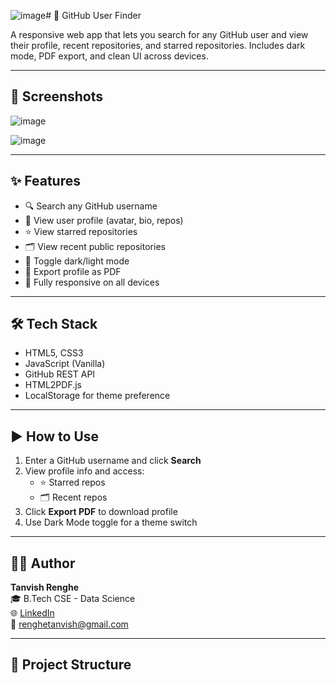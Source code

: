 ![image](https://github.com/user-attachments/assets/469fc90f-9705-489f-b3da-cdca5cba5557)# 🐙 GitHub User Finder

A responsive web app that lets you search for any GitHub user and view their profile, recent repositories, and starred repositories. Includes dark mode, PDF export, and clean UI across devices.

---

## 📸 Screenshots

![image](https://github.com/user-attachments/assets/af1f3e2e-7634-4cf1-942c-0c6dcdbcb37e)

![image](https://github.com/user-attachments/assets/0e5ed930-2054-49a5-b09d-407eebda95f9)


---

## ✨ Features

- 🔍 Search any GitHub username
- 👤 View user profile (avatar, bio, repos)
- ⭐ View starred repositories
- 🗂️ View recent public repositories
- 🌙 Toggle dark/light mode
- 📄 Export profile as PDF
- 📱 Fully responsive on all devices

---

## 🛠️ Tech Stack

- HTML5, CSS3
- JavaScript (Vanilla)
- GitHub REST API
- HTML2PDF.js
- LocalStorage for theme preference

---

## ▶️ How to Use

1. Enter a GitHub username and click **Search**
2. View profile info and access:
   - ⭐ Starred repos
   - 🗂️ Recent repos
3. Click **Export PDF** to download profile
4. Use Dark Mode toggle for a theme switch

---

## 👨‍💻 Author

**Tanvish Renghe**  
🎓 B.Tech CSE - Data Science  
🌐 [LinkedIn]((https://www.linkedin.com/in/tanvish-renghe/))  
📧 renghetanvish@gmail.com

---

## 📁 Project Structure


